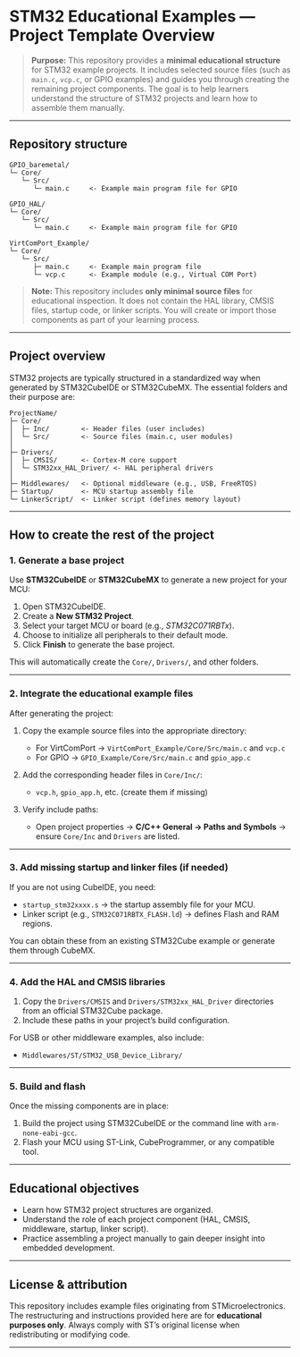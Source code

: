 # STM32 Educational Examples — Project Template Overview

> **Purpose:** This repository provides a **minimal educational structure** for STM32 example projects. It includes selected source files (such as `main.c`, `vcp.c`, or GPIO examples) and guides you through creating the remaining project components. The goal is to help learners understand the structure of STM32 projects and learn how to assemble them manually.

---

## Repository structure

```
GPIO_baremetal/
└─ Core/
   └─ Src/
      └─ main.c     <- Example main program file for GPIO

GPIO_HAL/
└─ Core/
   └─ Src/
      └─ main.c     <- Example main program file for GPIO

VirtComPort_Example/
└─ Core/
   └─ Src/
      ├─ main.c     <- Example main program file
      └─ vcp.c      <- Example module (e.g., Virtual COM Port)
```

> **Note:** This repository includes **only minimal source files** for educational inspection. It does not contain the HAL library, CMSIS files, startup code, or linker scripts. You will create or import those components as part of your learning process.

---

## Project overview

STM32 projects are typically structured in a standardized way when generated by STM32CubeIDE or STM32CubeMX. The essential folders and their purpose are:

```
ProjectName/
├─ Core/
│  ├─ Inc/        <- Header files (user includes)
│  └─ Src/        <- Source files (main.c, user modules)
│
├─ Drivers/
│  ├─ CMSIS/      <- Cortex-M core support
│  └─ STM32xx_HAL_Driver/ <- HAL peripheral drivers
│
├─ Middlewares/   <- Optional middleware (e.g., USB, FreeRTOS)
├─ Startup/       <- MCU startup assembly file
└─ LinkerScript/  <- Linker script (defines memory layout)
```

---

## How to create the rest of the project

### 1. Generate a base project

Use **STM32CubeIDE** or **STM32CubeMX** to generate a new project for your MCU:

1. Open STM32CubeIDE.
2. Create a **New STM32 Project**.
3. Select your target MCU or board (e.g., *STM32C071RBTx*).
4. Choose to initialize all peripherals to their default mode.
5. Click **Finish** to generate the base project.

This will automatically create the `Core/`, `Drivers/`, and other folders.

---

### 2. Integrate the educational example files

After generating the project:

1. Copy the example source files into the appropriate directory:

   * For VirtComPort → `VirtComPort_Example/Core/Src/main.c` and `vcp.c`
   * For GPIO → `GPIO_Example/Core/Src/main.c` and `gpio_app.c`
2. Add the corresponding header files in `Core/Inc/`:

   * `vcp.h`, `gpio_app.h`, etc. (create them if missing)
3. Verify include paths:

   * Open project properties → **C/C++ General → Paths and Symbols** → ensure `Core/Inc` and `Drivers` are listed.

---

### 3. Add missing startup and linker files (if needed)

If you are not using CubeIDE, you need:

* `startup_stm32xxxx.s` → the startup assembly file for your MCU.
* Linker script (e.g., `STM32C071RBTX_FLASH.ld`) → defines Flash and RAM regions.

You can obtain these from an existing STM32Cube example or generate them through CubeMX.

---

### 4. Add the HAL and CMSIS libraries

1. Copy the `Drivers/CMSIS` and `Drivers/STM32xx_HAL_Driver` directories from an official STM32Cube package.
2. Include these paths in your project’s build configuration.

For USB or other middleware examples, also include:

* `Middlewares/ST/STM32_USB_Device_Library/`

---

### 5. Build and flash

Once the missing components are in place:

1. Build the project using STM32CubeIDE or the command line with `arm-none-eabi-gcc`.
2. Flash your MCU using ST-Link, CubeProgrammer, or any compatible tool.

---

## Educational objectives

* Learn how STM32 project structures are organized.
* Understand the role of each project component (HAL, CMSIS, middleware, startup, linker script).
* Practice assembling a project manually to gain deeper insight into embedded development.

---

## License & attribution

This repository includes example files originating from STMicroelectronics. The restructuring and instructions provided here are for **educational purposes only**. Always comply with ST’s original license when redistributing or modifying code.

---
